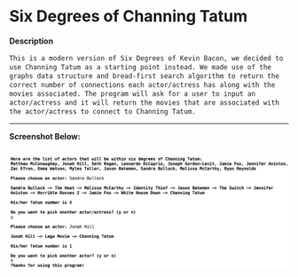 # Six Degrees of Channing Tatum

**Description**

    This is a modern version of Six Degrees of Kevin Bacon, we decided to use Channing Tatum as a starting point instead. We made use of the graphs data structure and bread-first search algorithm to return the correct number of connections each actor/actress has along with the movies associated. The program will ask for a user to input an actor/actress and it will return the movies that are associated with the actor/actress to connect to Channing Tatum. 

--------------------------------------
**Screenshot Below:**
##
![Alt text](/sixdegrees.jpg)